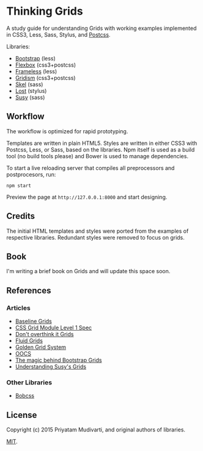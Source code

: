 Thinking Grids
==============

A study guide for understanding Grids with working examples implemented in CSS3, Less, Sass, Stylus, and [Postcss](https://github.com/postcss/postcss). 

Libraries:

- [Bootstrap](http://getbootstrap.com) (less)
- [Flexbox](http://flexboxgrid.com) (css3+postcss)
- [Frameless](http://framelessgrid.com) (less)
- [Gridism](http://cobyism.com/gridism/) (css3+postcss)
- [Skel](https://github.com/n33/skel) (sass)
- [Lost](https://github.com/corysimmons/lost) (stylus)
- [Susy](http://susy.oddbird.net) (sass)

## Workflow

The workflow is optimized for rapid prototyping.

Templates are written in plain HTML5. Styles are written in either CSS3 with Postcss, Less, or Sass, based
on the libraries. Npm itself is used as a build tool (no build tools please) and Bower is used to
manage dependencies.

To start a live reloading server that compiles all preprocessors and postprocesors, run:

	npm start

Preview the page at `http://127.0.0.1:8000` and start designing.

## Credits

The initial HTML templates and styles were ported from the examples of respective libraries. Redundant 
styles were removed to focus on grids. 

## Book

I'm writing a brief book on Grids and will update this space soon.

## References

### Articles

- [Baseline Grids](http://alistapart.com/article/settingtypeontheweb)
- [CSS Grid Module Level 1 Spec](http://dev.w3.org/csswg/css-grid/)
- [Don't overthink it Grids](https://css-tricks.com/dont-overthink-it-grids/)
- [Fluid Grids](http://alistapart.com/article/fluidgrids)
- [Golden Grid System](http://goldengridsystem.com)
- [OOCS](http://oocss.org/grids_docs.html)
- [The magic behind Bootstrap Grids](http://www.helloerik.com/the-subtle-magic-behind-why-the-bootstrap-3-grid-works)
- [Understanding Susy's Grids](http://www.zell-weekeat.com/susy2-tutorial)

### Other Libraries

- [Bobcss](http://bbo-code.com/bobscss)

## License

Copyright (c) 2015 Priyatam Mudivarti, and original authors of libraries.

[MIT](http://opensource.org/licenses/MIT).

